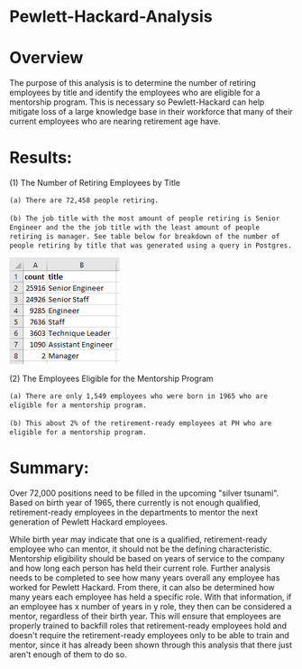 # Pewlett-Hackard-Analysis

# Overview 
The purpose of this analysis is to determine the number of retiring employees by title and identify the employees who are eligible for a mentorship program. This is necessary so Pewlett-Hackard can help mitigate loss of a large knowledge base in their workforce that many of their current employees who are nearing retirement age have. 

# Results: 

(1) The Number of Retiring Employees by Title

    (a) There are 72,458 people retiring. 

    (b) The job title with the most amount of people retiring is Senior Engineer and the the job title with the least amount of people retiring is manager. See table below for breakdown of the number of people retiring by title that was generated using a query in Postgres. 

![Retirement-Ready Employees by Title](Analysis_Projects_Folder/Pewlett-Hackard-Analysis-Folder/retirement_titles_table.PNG)

(2) The Employees Eligible for the Mentorship Program

    (a) There are only 1,549 employees who were born in 1965 who are eligible for a mentorship program.
    
    (b) This about 2% of the retirement-ready employees at PH who are eligible for a mentorship program. 

# Summary: 

Over 72,000 positions need to be filled in the upcoming "silver tsunami". Based on birth year of 1965, there currently is not enough qualified, retirement-ready employees in the departments to mentor the next generation of Pewlett Hackard employees. 

While birth year may indicate that one is a qualified, retirement-ready employee who can mentor, it should not be the defining characteristic. Mentorship eligibility should be based on years of service to the company and how long each person has held their current role. Further analysis needs to be completed to see how many years overall any employee has worked for Pewlett Hackard. From there, it can also be determined how many years each employee has held a specific role. With that information, if an employee has x number of years in y role, they then can be considered a mentor, regardless of their birth year. This will ensure that employees are properly trained to backfill roles that retirement-ready employees hold and doesn't require the retirement-ready employees only to be able to train and mentor, since it has already been shown through this analysis that there just aren't enough of them to do so. 